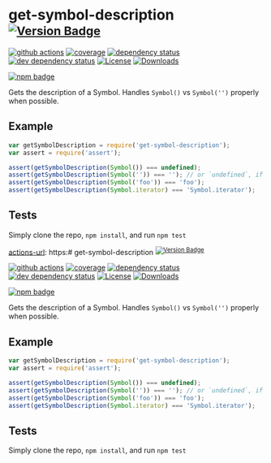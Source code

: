 # get-symbol-description <sup>[![Version Badge][2]][1]</sup>

[![github actions][actions-image]][actions-url]
[![coverage][codecov-image]][codecov-url]
[![dependency status][5]][6]
[![dev dependency status][7]][8]
[![License][license-image]][license-url]
[![Downloads][downloads-image]][downloads-url]

[![npm badge][11]][1]

Gets the description of a Symbol. Handles `Symbol()` vs `Symbol('')` properly when possible.

## Example

```js
var getSymbolDescription = require('get-symbol-description');
var assert = require('assert');

assert(getSymbolDescription(Symbol()) === undefined);
assert(getSymbolDescription(Symbol('')) === ''); // or `undefined`, if in an engine that lacks name inference from concise method
assert(getSymbolDescription(Symbol('foo')) === 'foo');
assert(getSymbolDescription(Symbol.iterator) === 'Symbol.iterator');
```

## Tests
Simply clone the repo, `npm install`, and run `npm test`

[1]: https://npmjs.org/package/get-symbol-description
[2]: https://versionbadg.es/inspect-js/get-symbol-description.svg
[5]: https://david-dm.org/inspect-js/get-symbol-description.svg
[6]: https://david-dm.org/inspect-js/get-symbol-description
[7]: https://david-dm.org/inspect-js/get-symbol-description/dev-status.svg
[8]: https://david-dm.org/inspect-js/get-symbol-description#info=devDependencies
[11]: https://nodei.co/npm/get-symbol-description.png?downloads=true&stars=true
[license-image]: https://img.shields.io/npm/l/get-symbol-description.svg
[license-url]: LICENSE
[downloads-image]: https://img.shields.io/npm/dm/get-symbol-description.svg
[downloads-url]: https://npm-stat.com/charts.html?package=get-symbol-description
[codecov-image]: https://codecov.io/gh/inspect-js/get-symbol-description/branch/main/graphs/badge.svg
[codecov-url]: https://app.codecov.io/gh/inspect-js/get-symbol-description/
[actions-image]: https://img.shields.io/endpoint?url=https://github-actions-badge-u3jn4tfpocch.runkit.sh/inspect-js/get-symbol-description
[actions-url]: https:# get-symbol-description <sup>[![Version Badge][2]][1]</sup>

[![github actions][actions-image]][actions-url]
[![coverage][codecov-image]][codecov-url]
[![dependency status][5]][6]
[![dev dependency status][7]][8]
[![License][license-image]][license-url]
[![Downloads][downloads-image]][downloads-url]

[![npm badge][11]][1]

Gets the description of a Symbol. Handles `Symbol()` vs `Symbol('')` properly when possible.

## Example

```js
var getSymbolDescription = require('get-symbol-description');
var assert = require('assert');

assert(getSymbolDescription(Symbol()) === undefined);
assert(getSymbolDescription(Symbol('')) === ''); // or `undefined`, if in an engine that lacks name inference from concise method
assert(getSymbolDescription(Symbol('foo')) === 'foo');
assert(getSymbolDescription(Symbol.iterator) === 'Symbol.iterator');
```

## Tests
Simply clone the repo, `npm install`, and run `npm test`

[1]: https://npmjs.org/package/get-symbol-description
[2]: https://versionbadg.es/inspect-js/get-symbol-description.svg
[5]: https://david-dm.org/inspect-js/get-symbol-description.svg
[6]: https://david-dm.org/inspect-js/get-symbol-description
[7]: https://david-dm.org/inspect-js/get-symbol-description/dev-status.svg
[8]: https://david-dm.org/inspect-js/get-symbol-description#info=devDependencies
[11]: https://nodei.co/npm/get-symbol-description.png?downloads=true&stars=true
[license-image]: https://img.shields.io/npm/l/get-symbol-description.svg
[license-url]: LICENSE
[downloads-image]: https://img.shields.io/npm/dm/get-symbol-description.svg
[downloads-url]: https://npm-stat.com/charts.html?package=get-symbol-description
[codecov-image]: https://codecov.io/gh/inspect-js/get-symbol-description/branch/main/graphs/badge.svg
[codecov-url]: https://app.codecov.io/gh/inspect-js/get-symbol-description/
[actions-image]: https://img.shields.io/endpoint?url=https://github-actions-badge-u3jn4tfpocch.runkit.sh/inspect-js/get-symbol-description
[actions-url]: https://github.com/inspect-js/get-symbol-description/actions
